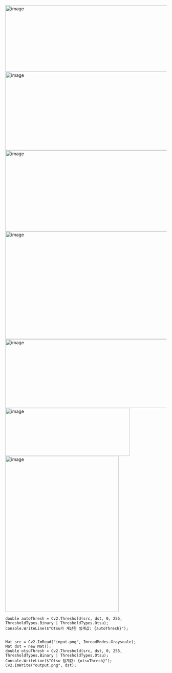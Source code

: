 
<img width="578" height="208" alt="image" src="https://github.com/user-attachments/assets/a0628244-657d-4fc2-bfc9-b2fa0d14fce6" />

<img width="594" height="245" alt="image" src="https://github.com/user-attachments/assets/9aebff74-d184-4eba-9969-3be4b9d14231" />

<img width="595" height="253" alt="image" src="https://github.com/user-attachments/assets/75ee0742-9017-44b7-b6d9-10cb2cc23078" />

<img width="597" height="337" alt="image" src="https://github.com/user-attachments/assets/7012b83a-03f6-4e40-ac51-967dd7f50177" />

<img width="592" height="215" alt="image" src="https://github.com/user-attachments/assets/020825bf-b53b-4e22-8a1d-3e1bc33d1b34" />

<img width="388" height="150" alt="image" src="https://github.com/user-attachments/assets/b72582ad-69ec-4e92-87f7-3ce5052b4821" />

<img width="354" height="487" alt="image" src="https://github.com/user-attachments/assets/58a3f38e-7808-4288-b877-d8d80b272f83" />

```
double autoThresh = Cv2.Threshold(src, dst, 0, 255, ThresholdTypes.Binary | ThresholdTypes.Otsu);
Console.WriteLine($"Otsu가 계산한 임계값: {autoThresh}");

```

```

Mat src = Cv2.ImRead("input.png", ImreadModes.Grayscale);
Mat dst = new Mat();
double otsuThresh = Cv2.Threshold(src, dst, 0, 255, ThresholdTypes.Binary | ThresholdTypes.Otsu);
Console.WriteLine($"Otsu 임계값: {otsuThresh}");
Cv2.ImWrite("output.png", dst);

```


